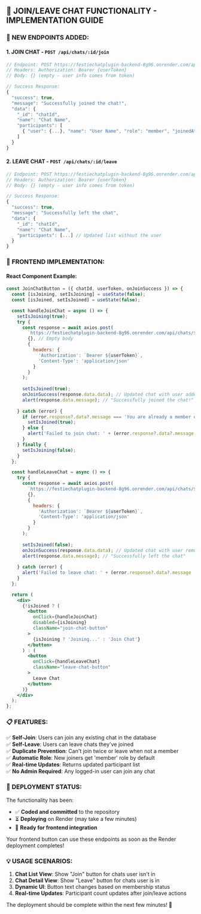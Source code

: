 ## 🚪 JOIN/LEAVE CHAT FUNCTIONALITY - IMPLEMENTATION GUIDE

### 🎯 **NEW ENDPOINTS ADDED:**

#### 1. **JOIN CHAT** - `POST /api/chats/:id/join`
```javascript
// Endpoint: POST https://festiechatplugin-backend-8g96.onrender.com/api/chats/{chatId}/join
// Headers: Authorization: Bearer {userToken}
// Body: {} (empty - user info comes from token)

// Success Response:
{
  "success": true,
  "message": "Successfully joined the chat!",
  "data": {
    "_id": "chatId",
    "name": "Chat Name",
    "participants": [
      { "user": {...}, "name": "User Name", "role": "member", "joinedAt": "..." }
    ]
  }
}
```

#### 2. **LEAVE CHAT** - `POST /api/chats/:id/leave`
```javascript
// Endpoint: POST https://festiechatplugin-backend-8g96.onrender.com/api/chats/{chatId}/leave  
// Headers: Authorization: Bearer {userToken}
// Body: {} (empty - user info comes from token)

// Success Response:
{
  "success": true,
  "message": "Successfully left the chat",
  "data": {
    "_id": "chatId",
    "name": "Chat Name",
    "participants": [...] // Updated list without the user
  }
}
```

### 🔧 **FRONTEND IMPLEMENTATION:**

#### React Component Example:
```jsx
const JoinChatButton = ({ chatId, userToken, onJoinSuccess }) => {
  const [isJoining, setIsJoining] = useState(false);
  const [isJoined, setIsJoined] = useState(false);

  const handleJoinChat = async () => {
    setIsJoining(true);
    try {
      const response = await axios.post(
        `https://festiechatplugin-backend-8g96.onrender.com/api/chats/${chatId}/join`,
        {}, // Empty body
        {
          headers: {
            'Authorization': `Bearer ${userToken}`,
            'Content-Type': 'application/json'
          }
        }
      );
      
      setIsJoined(true);
      onJoinSuccess(response.data.data); // Updated chat with user added
      alert(response.data.message); // "Successfully joined the chat!"
      
    } catch (error) {
      if (error.response?.data?.message === 'You are already a member of this chat') {
        setIsJoined(true);
      } else {
        alert('Failed to join chat: ' + (error.response?.data?.message || error.message));
      }
    } finally {
      setIsJoining(false);
    }
  };

  const handleLeaveChat = async () => {
    try {
      const response = await axios.post(
        `https://festiechatplugin-backend-8g96.onrender.com/api/chats/${chatId}/leave`,
        {},
        {
          headers: {
            'Authorization': `Bearer ${userToken}`,
            'Content-Type': 'application/json'
          }
        }
      );
      
      setIsJoined(false);
      onJoinSuccess(response.data.data); // Updated chat with user removed
      alert(response.data.message); // "Successfully left the chat"
      
    } catch (error) {
      alert('Failed to leave chat: ' + (error.response?.data?.message || error.message));
    }
  };

  return (
    <div>
      {!isJoined ? (
        <button 
          onClick={handleJoinChat} 
          disabled={isJoining}
          className="join-chat-button"
        >
          {isJoining ? 'Joining...' : 'Join Chat'}
        </button>
      ) : (
        <button 
          onClick={handleLeaveChat}
          className="leave-chat-button"
        >
          Leave Chat
        </button>
      )}
    </div>
  );
};
```

### 📋 **FEATURES:**

✅ **Self-Join**: Users can join any existing chat in the database  
✅ **Self-Leave**: Users can leave chats they've joined  
✅ **Duplicate Prevention**: Can't join twice or leave when not a member  
✅ **Automatic Role**: New joiners get 'member' role by default  
✅ **Real-time Updates**: Returns updated participant list  
✅ **No Admin Required**: Any logged-in user can join any chat  

### 🚀 **DEPLOYMENT STATUS:**

The functionality has been:
- ✅ **Coded and committed** to the repository  
- ⏳ **Deploying** on Render (may take a few minutes)
- 🎯 **Ready for frontend integration**

Your frontend button can use these endpoints as soon as the Render deployment completes!

### 💡 **USAGE SCENARIOS:**

1. **Chat List View**: Show "Join" button for chats user isn't in
2. **Chat Detail View**: Show "Leave" button for chats user is in  
3. **Dynamic UI**: Button text changes based on membership status
4. **Real-time Updates**: Participant count updates after join/leave actions

The deployment should be complete within the next few minutes! 🚀
